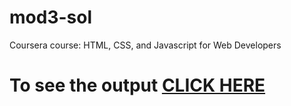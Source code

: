 # mod3-sol

Coursera course: HTML, CSS, and Javascript for Web Developers

# To see the output [CLICK HERE](https://abhishekshishodia05.github.io/mod3-sol/)
